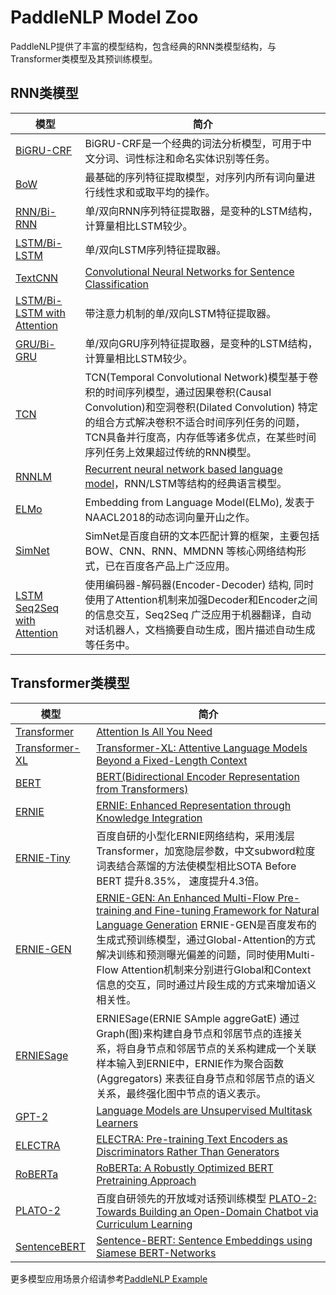 # PaddleNLP Model Zoo

PaddleNLP提供了丰富的模型结构，包含经典的RNN类模型结构，与Transformer类模型及其预训练模型。

## RNN类模型

| 模型    |  简介   |
| ------ | ------ |
| [BiGRU-CRF](../examples/lexical_analysis) | BiGRU-CRF是一个经典的词法分析模型，可用于中文分词、词性标注和命名实体识别等任务。    |
| [BoW](../examples/text_classification/rnn) | 最基础的序列特征提取模型，对序列内所有词向量进行线性求和或取平均的操作。    |
| [RNN/Bi-RNN](../examples/text_classification/rnn) | 单/双向RNN序列特征提取器，是变种的LSTM结构，计算量相比LSTM较少。    |
| [LSTM/Bi-LSTM](../examples/text_classification/rnn) | 单/双向LSTM序列特征提取器。  |
| [TextCNN](../examples/text_classification/rnn) | [Convolutional Neural Networks for Sentence Classification](https://arxiv.org/abs/1408.5882)  |
| [LSTM/Bi-LSTM with Attention](../examples/text_classification/rnn) | 带注意力机制的单/双向LSTM特征提取器。   |
| [GRU/Bi-GRU](../examples/text_classification/rnn) | 单/双向GRU序列特征提取器，是变种的LSTM结构，计算量相比LSTM较少。    |
| [TCN](../examples/time_series)|TCN(Temporal Convolutional Network)模型基于卷积的时间序列模型，通过因果卷积(Causal Convolution)和空洞卷积(Dilated Convolution) 特定的组合方式解决卷积不适合时间序列任务的问题，TCN具备并行度高，内存低等诸多优点，在某些时间序列任务上效果超过传统的RNN模型。|
| [RNNLM](../examples/language_model/rnnlm/) | [Recurrent neural network based language model](https://www.fit.vutbr.cz/research/groups/speech/publi/2010/mikolov_interspeech2010_IS100722.pdf)，RNN/LSTM等结构的经典语言模型。   |
| [ELMo](../examples/language_model/elmo/) | Embedding from Language Model(ELMo), 发表于NAACL2018的动态词向量开山之作。 |
| [SimNet](../examples/text_matching/simnet) |  SimNet是百度自研的文本匹配计算的框架，主要包括 BOW、CNN、RNN、MMDNN 等核心网络结构形式，已在百度各产品上广泛应用。|
| [LSTM Seq2Seq with Attention](../examples/machine_translation/seq2seq) | 使用编码器-解码器(Encoder-Decoder) 结构, 同时使用了Attention机制来加强Decoder和Encoder之间的信息交互，Seq2Seq 广泛应用于机器翻译，自动对话机器人，文档摘要自动生成，图片描述自动生成等任务中。|

## Transformer类模型

| 模型    |  简介   |
| ------ | ------ |
| [Transformer](../examples/machine_translation/transformer/) | [Attention Is All You Need](https://arxiv.org/abs/1706.03762)     |
| [Transformer-XL](../examples/language_model/transformer-xl/) | [Transformer-XL: Attentive Language Models Beyond a Fixed-Length Context](https://arxiv.org/abs/1901.02860)     |
| [BERT](../examples/language_model/bert/) |[BERT(Bidirectional Encoder Representation from Transformers)](./examples/language_model/bert)      |
| [ERNIE](../examples/text_classification/pretrained_models) | [ERNIE: Enhanced Representation through Knowledge Integration](https://arxiv.org/abs/1904.09223)   |
| [ERNIE-Tiny](../examples/text_classification/pretrained_models) | 百度自研的小型化ERNIE网络结构，采用浅层Transformer，加宽隐层参数，中文subword粒度词表结合蒸馏的方法使模型相比SOTA Before BERT 提升8.35%， 速度提升4.3倍。 |
| [ERNIE-GEN](../examples/text_generation/ernie-gen) | [ERNIE-GEN: An Enhanced Multi-Flow Pre-training and Fine-tuning Framework for Natural Language Generation](https://arxiv.org/abs/2001.11314) ERNIE-GEN是百度发布的生成式预训练模型，通过Global-Attention的方式解决训练和预测曝光偏差的问题，同时使用Multi-Flow Attention机制来分别进行Global和Context信息的交互，同时通过片段生成的方式来增加语义相关性。    |
| [ERNIESage](../examples/text_graph/erniesage)| ERNIESage(ERNIE SAmple aggreGatE) 通过Graph(图)来构建自身节点和邻居节点的连接关系，将自身节点和邻居节点的关系构建成一个关联样本输入到ERNIE中，ERNIE作为聚合函数 (Aggregators) 来表征自身节点和邻居节点的语义关系，最终强化图中节点的语义表示。|
| [GPT-2](../examples/language_model/gpt2) |[Language Models are Unsupervised Multitask Learners](https://d4mucfpksywv.cloudfront.net/better-language-models/language-models.pdf)   |
| [ELECTRA](../examples/language_model/electra/) | [ELECTRA: Pre-training Text Encoders as Discriminators Rather Than Generators](https://arxiv.org/abs/2003.10555)   |
| [RoBERTa](../examples/text_classification/pretrained_models) | [RoBERTa: A Robustly Optimized BERT Pretraining Approach](https://arxiv.org/abs/1907.11692)   |
| [PLATO-2](../examples/dialogue/plato-2) | 百度自研领先的开放域对话预训练模型 [PLATO-2: Towards Building an Open-Domain Chatbot via Curriculum Learning](https://arxiv.org/abs/2006.16779) |
| [SentenceBERT](../examples/text_matching/sentence_transformers)| [Sentence-BERT: Sentence Embeddings using Siamese BERT-Networks](https://arxiv.org/abs/1908.10084) |


更多模型应用场景介绍请参考[PaddleNLP Example](../examples/)
